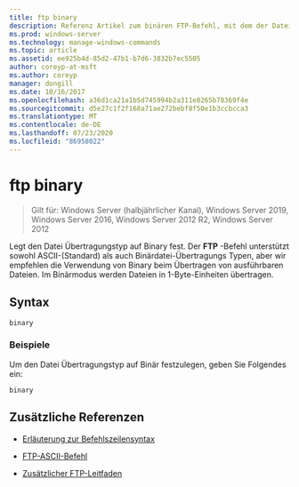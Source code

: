 ```yaml
---
title: ftp binary
description: Referenz Artikel zum binären FTP-Befehl, mit dem der Datei Übertragungstyp auf Binary festgelegt wird.
ms.prod: windows-server
ms.technology: manage-windows-commands
ms.topic: article
ms.assetid: ee925b4d-85d2-47b1-b7d6-3832b7ec5505
author: coreyp-at-msft
ms.author: coreyp
manager: dongill
ms.date: 10/16/2017
ms.openlocfilehash: a36d1ca21a1b5d745994b2a311e8265b78369f4e
ms.sourcegitcommit: d5e27c1f2f168a71ae272bebf8f50e1b3ccbcca3
ms.translationtype: MT
ms.contentlocale: de-DE
ms.lasthandoff: 07/23/2020
ms.locfileid: "86958022"
---
```

# <a name="ftp-binary"></a>ftp binary

> Gilt für: Windows Server (halbjährlicher Kanal), Windows Server 2019, Windows Server 2016, Windows Server 2012 R2, Windows Server 2012

Legt den Datei Übertragungstyp auf Binary fest. Der **FTP** -Befehl unterstützt sowohl ASCII-(Standard) als auch Binärdatei-Übertragungs Typen, aber wir empfehlen die Verwendung von Binary beim Übertragen von ausführbaren Dateien. Im Binärmodus werden Dateien in 1-Byte-Einheiten übertragen.

## <a name="syntax"></a>Syntax

```
binary
```

### <a name="examples"></a>Beispiele

Um den Datei Übertragungstyp auf Binär festzulegen, geben Sie Folgendes ein:

```
binary
```

## <a name="additional-references"></a>Zusätzliche Referenzen

- [Erläuterung zur Befehlszeilensyntax](command-line-syntax-key.md)

- [FTP-ASCII-Befehl](ftp-ascii.md)

- [Zusätzlicher FTP-Leitfaden](/previous-versions/orphan-topics/ws.10/cc756013(v=ws.10))
